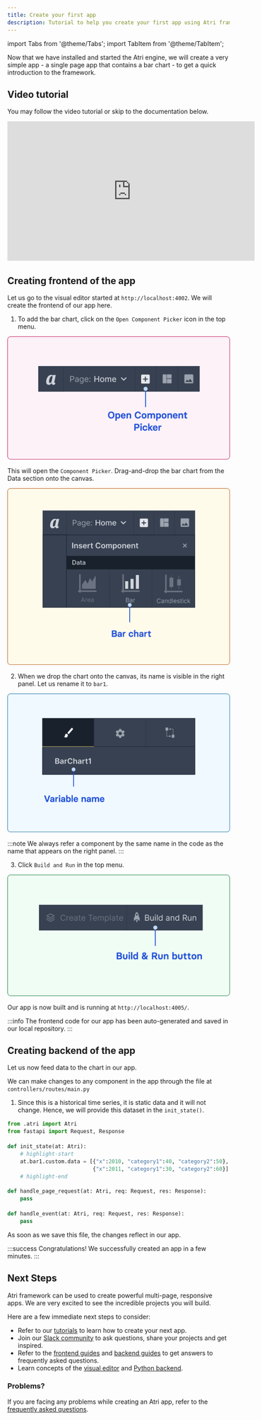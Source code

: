 ```yaml
---
title: Create your first app
description: Tutorial to help you create your first app using Atri framework
---
```

import Tabs from '@theme/Tabs';
import TabItem from '@theme/TabItem';

Now that we have installed and started the Atri engine, we will create a very simple app - a single page app that contains a bar chart - to get a quick introduction to the framework.

## Video tutorial

You may follow the video tutorial or skip to the documentation below.
<iframe width="560" height="315" src="https://www.youtube.com/embed/cNCUVF9o8oY" title="YouTube video player" frameborder="0" allow="accelerometer; autoplay; clipboard-write; encrypted-media; gyroscope; picture-in-picture" allowfullscreen></iframe>

## Creating frontend of the app

Let us go to the visual editor started at `http://localhost:4002`. We will create the frontend of our app here.

1. To add the bar chart, click on the `Open Component Picker` icon in the top menu.

![Open Component Picker](/snapshots/open_component_picker.png)

This will open the `Component Picker`. Drag-and-drop the bar chart from the Data section onto the canvas.

![Add graph](/snapshots/bar_chart.png)

2. When we drop the chart onto the canvas, its name is visible in the right panel. Let us rename it to `bar1`.

![Variable name](/snapshots/variable_name.png)

:::note
We always refer a component by the same name in the code as the name that appears on the right panel.
:::

3. Click `Build and Run` in the top menu.

![Publish](/snapshots/build.png)

Our app is now built and is running at `http://localhost:4005/`.

:::info
The frontend code for our app has been auto-generated and saved in our local repository.
:::

## Creating backend of the app

Let us now feed data to the chart in our app.

We can make changes to any component in the app through the file at `controllers/routes/main.py`

1. Since this is a historical time series, it is static data and it will not change. Hence, we will provide this dataset in the `init_state()`.

<Tabs>
<TabItem value="controllers/routes/main.py" label="controllers/routes/main.py" default>

```python
from .atri import Atri
from fastapi import Request, Response

def init_state(at: Atri):
    # highlight-start
    at.bar1.custom.data = [{"x":2010, "category1":40, "category2":50}, 
                           {"x":2011, "category1":30, "category2":60}]
    # highlight-end

def handle_page_request(at: Atri, req: Request, res: Response):
    pass

def handle_event(at: Atri, req: Request, res: Response):
    pass
```

</TabItem>
</Tabs>

As soon as we save this file, the changes reflect in our app. 

:::success Congratulations!
We successfully created an app in a few minutes.
:::

## Next Steps

Atri framework can be used to create powerful multi-page, responsive apps. We are very excited to see the incredible projects you will build.

Here are a few immediate next steps to consider:

-   Refer to our [tutorials](tutorials/bkg_swapper.md) to learn how to create your next app. 
-   Join our [Slack community](https://join.slack.com/t/atricommunity/shared_invite/zt-1e756m1at-bZBxngvw7KWWO0riI4pc0w) to ask questions, share your projects and get inspired.
-   Refer to the [frontend guides](/category/frontend-guides) and [backend guides](/category/backend-guides) to get answers to frequently asked questions.
-   Learn concepts of the [visual editor](/category/concepts-of-visual-editor) and [Python backend](/category/concepts-of-python-backend).

### Problems?

If you are facing any problems while creating an Atri app, refer to the [frequently asked questions](troubleshoot/start_error). 